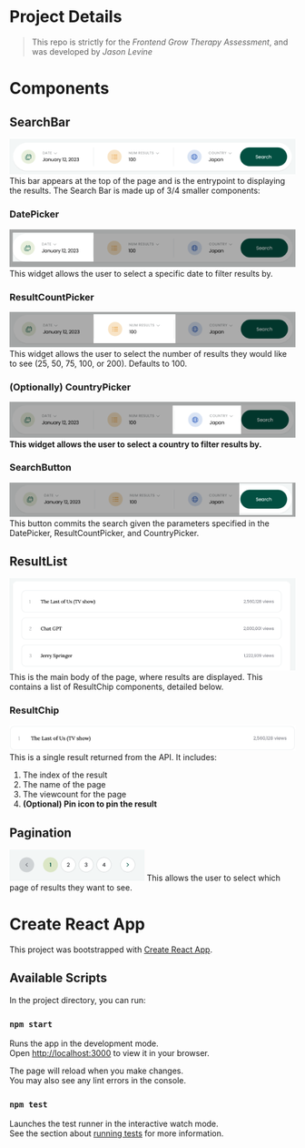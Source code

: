 # Project Details

> This repo is strictly for the *Frontend Grow Therapy Assessment*, and was developed by *Jason Levine*

# Components

## SearchBar
![Mock search bar image](/src/assets/SearchBarMock.png)
This bar appears at the top of the page and is the entrypoint to displaying the results.  The Search Bar is made up of 3/4 smaller components:

### DatePicker
![Mock date picker](/src/assets/DatePickerMock.png)
This widget allows the user to select a specific date to filter results by.

### ResultCountPicker
![Mock result counter picker](/src/assets/ResultCounterPickerMock.png)
This widget allows the user to select the number of results they would like to see (25, 50, 75, 100, or 200). Defaults to 100.

### (Optionally) CountryPicker
![Mock country picker](/src/assets/CountryPickerMock.png)
**This widget allows the user to select a country to filter results by.**

### SearchButton
![Mock search button](/src/assets/SearchButtonMock.png)
This button commits the search given the parameters specified in the DatePicker, ResultCountPicker, and CountryPicker.

## ResultList
![Mock main display](/src/assets/ResultListMock.png)
This is the main body of the page, where results are displayed.  This contains a list of ResultChip components, detailed below.


### ResultChip
![Mock result chip](/src/assets/ResultChipMock.png)
This is a single result returned from the API.  It includes:
1. The index of the result
2. The name of the page
3. The viewcount for the page
4. **(Optional) Pin icon to pin the result**


## Pagination
![Mock pagination](/src/assets/PaginationMock.png)
This allows the user to select which page of results they want to see.





# Create React App

This project was bootstrapped with [Create React App](https://github.com/facebook/create-react-app).

## Available Scripts

In the project directory, you can run:

### `npm start`

Runs the app in the development mode.\
Open [http://localhost:3000](http://localhost:3000) to view it in your browser.

The page will reload when you make changes.\
You may also see any lint errors in the console.

### `npm test`

Launches the test runner in the interactive watch mode.\
See the section about [running tests](https://facebook.github.io/create-react-app/docs/running-tests) for more information.
